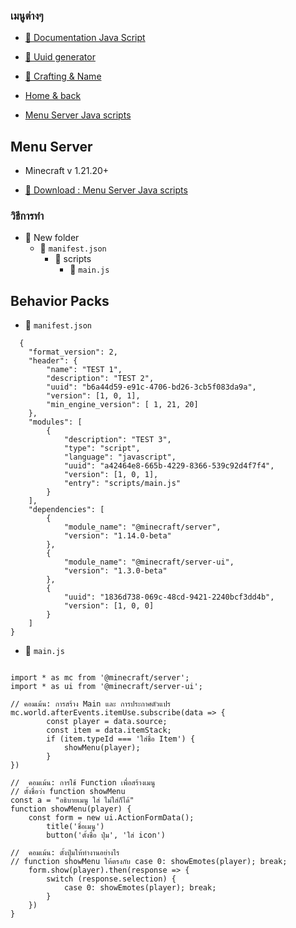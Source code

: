 ### เมนูต่างๆ
* [ 📰 Documentation Java Script](https://learn.microsoft.com/en-us/minecraft/creator/?view=minecraft-bedrock-stable)
* [ 📁 Uuid generator ](https://www.uuidgenerator.net/)
* [ 🛒 Crafting & Name ](https://crafting.thedestruc7i0n.ca/)

* [ Home & back ](https://github.com/SolightzZ/Minecraft-Bedrock)
* [ Menu Server Java scripts ](https://github.com/SolightzZ/Minecraft-Bedrock/tree/main/Menu%20Server)

## Menu Server 
- Minecraft v 1.21.20+

* [ 📍 Download : Menu Server Java scripts ]()

### วิธีการทำ
- 📂 New folder
    * 📄 `manifest.json`
        * 📂 scripts
            * 📄 `main.js`


## Behavior Packs
* 📄 `manifest.json`
```
  {
    "format_version": 2,
    "header": {
        "name": "TEST 1",
        "description": "TEST 2",
        "uuid": "b6a44d59-e91c-4706-bd26-3cb5f083da9a",
        "version": [1, 0, 1],
        "min_engine_version": [ 1, 21, 20]
    },
	"modules": [
        {
            "description": "TEST 3",
            "type": "script",
            "language": "javascript",
            "uuid": "a42464e8-665b-4229-8366-539c92d4f7f4",
            "version": [1, 0, 1],
            "entry": "scripts/main.js"
        }
    ],
	"dependencies": [
		{
			"module_name": "@minecraft/server",
			"version": "1.14.0-beta"
		},
		{
			"module_name": "@minecraft/server-ui",
			"version": "1.3.0-beta"
		},
        {
			"uuid": "1836d738-069c-48cd-9421-2240bcf3dd4b",
			"version": [1, 0, 0]
		}
    ]
}
```

* 📄 `main.js`

```

import * as mc from '@minecraft/server';
import * as ui from '@minecraft/server-ui';

// คอมเม้น: การสร้าง Main และ การประกาศตัวแปร
mc.world.afterEvents.itemUse.subscribe(data => {
        const player = data.source;
        const item = data.itemStack;
        if (item.typeId === 'ใส่ชื่อ Item') {
            showMenu(player);
        }
})

//  คอมเม้น: การใช้ Function เพื่อสร้างเมนู 
// ตั้งชื่อว่า function showMenu
const a = "อธิบายเมนู ใส่ ไม่ใส่ก็ได้"
function showMenu(player) {
    const form = new ui.ActionFormData();
        title('ชื่อเมนู')
        button('ตั้งชื่อ ปุ่ม', 'ใส่ icon')

//  คอมเม้น: ตั้งปุ่มให้ทำงานอย่างไร
// function showMenu ให้ตรงกับ case 0: showEmotes(player); break;
    form.show(player).then(response => {
        switch (response.selection) {
            case 0: showEmotes(player); break;
        }
    })
}


```
